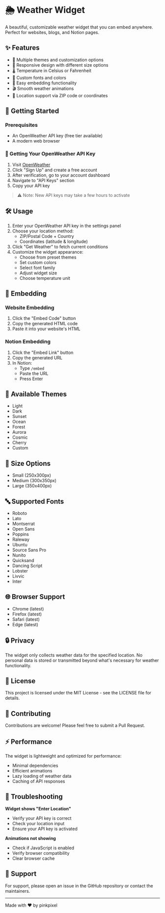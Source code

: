 # 🌦️ Weather Widget

A beautiful, customizable weather widget that you can embed anywhere. Perfect for websites, blogs, and Notion pages.

## ✨ Features

- 🎨 Multiple themes and customization options
- 📱 Responsive design with different size options
- 🌡️ Temperature in Celsius or Fahrenheit
- 💅 Custom fonts and colors
- 🔌 Easy embedding functionality
- 🎬 Smooth weather animations
- 📍 Location support via ZIP code or coordinates

## 🚀 Getting Started

### Prerequisites

- An OpenWeather API key (free tier available)
- A modern web browser

### 📝 Getting Your OpenWeather API Key

1. Visit [OpenWeather](https://openweathermap.org/api)
2. Click "Sign Up" and create a free account
3. After verification, go to your account dashboard
4. Navigate to "API Keys" section
5. Copy your API key

> ⚠️ Note: New API keys may take a few hours to activate

## 🛠️ Usage

1. Enter your OpenWeather API key in the settings panel
2. Choose your location method:
   - ZIP/Postal Code + Country
   - Coordinates (latitude & longitude)
3. Click "Get Weather" to fetch current conditions
4. Customize the widget appearance:
   - Choose from preset themes
   - Set custom colors
   - Select font family
   - Adjust widget size
   - Choose temperature unit

## 🔗 Embedding

### Website Embedding

1. Click the "Embed Code" button
2. Copy the generated HTML code
3. Paste it into your website's HTML

### Notion Embedding

1. Click the "Embed Link" button
2. Copy the generated URL
3. In Notion:
   - Type `/embed`
   - Paste the URL
   - Press Enter

## 🎨 Available Themes

- Light
- Dark
- Sunset
- Ocean
- Forest
- Aurora
- Cosmic
- Cherry
- Custom

## 📐 Size Options

- Small (250x300px)
- Medium (300x350px)
- Large (350x400px)

## 🔤 Supported Fonts

- Roboto
- Lato
- Montserrat
- Open Sans
- Poppins
- Raleway
- Ubuntu
- Source Sans Pro
- Nunito
- Quicksand
- Dancing Script
- Lobster
- Livvic
- Inter

## 🌐 Browser Support

- Chrome (latest)
- Firefox (latest)
- Safari (latest)
- Edge (latest)

## 🔒 Privacy

The widget only collects weather data for the specified location. No personal data is stored or transmitted beyond what's necessary for weather functionality.

## 📄 License

This project is licensed under the MIT License - see the LICENSE file for details.

## 🤝 Contributing

Contributions are welcome! Please feel free to submit a Pull Request.

## ⚡ Performance

The widget is lightweight and optimized for performance:

- Minimal dependencies
- Efficient animations
- Lazy loading of weather data
- Caching of API responses

## 🐛 Troubleshooting

**Widget shows "Enter Location"**

- Verify your API key is correct
- Check your location input
- Ensure your API key is activated

**Animations not showing**

- Check if JavaScript is enabled
- Verify browser compatibility
- Clear browser cache

## 📧 Support

For support, please open an issue in the GitHub repository or contact the maintainers.

---

Made with ❤️ by pinkpixel
